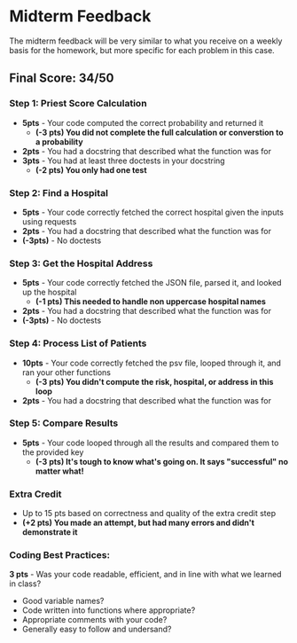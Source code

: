 # Midterm Feedback
The midterm feedback will be very similar to what you receive on a weekly basis for the homework, but more specific for each problem in this case.

## Final Score: 34/50


### Step 1: Priest Score Calculation
* **5pts** - Your code computed the correct probability and returned it
  * **(-3 pts) You did not complete the full calculation or converstion to a probability**
* **2pts** - You had a docstring that described what the function was for
* **3pts** - You had at least three doctests in your docstring
  * **(-2 pts) You only had one test**

### Step 2: Find a Hospital
* **5pts** - Your code correctly fetched the correct hospital given the inputs using requests
* **2pts** - You had a docstring that described what the function was for
* **(-3pts)** - No doctests

### Step 3: Get the Hospital Address
* **5pts** - Your code correctly fetched the JSON file, parsed it, and looked up the hospital
  * **(-1 pts) This needed to handle non uppercase hospital names**
* **2pts** - You had a docstring that described what the function was for
* **(-3pts)** - No doctests


### Step 4: Process List of Patients
* **10pts** - Your code correctly fetched the psv file, looped through it, and ran your other functions
  * **(-3 pts) You didn't compute the risk, hospital, or address in this loop**
* **2pts** - You had a docstring that described what the function was for

### Step 5: Compare Results
* **5pts** - Your code looped through all the results and compared them to the provided key
  * **(-3 pts) It's tough to know what's going on.  It says "successful" no matter what!**

### Extra Credit
* Up to 15 pts based on correctness and quality of the extra credit step
* **(+2 pts) You made an attempt, but had many errors and didn't demonstrate it**

### Coding Best Practices:
**3 pts** - Was your code readable, efficient, and in line with what we learned in class?
* Good variable names?
* Code written into functions where appropriate?
* Appropriate comments with your code?
* Generally easy to follow and undersand?
